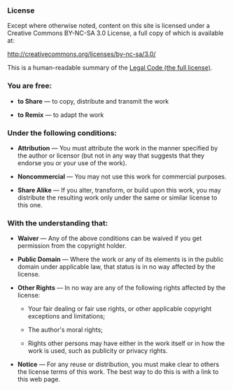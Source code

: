 ### License

Except where otherwise noted, content on this site is licensed under a Creative Commons
BY-NC-SA 3.0 License, a full copy of which is available at:

http://creativecommons.org/licenses/by-nc-sa/3.0/

This is a human-readable summary of the [Legal Code (the full license)][license].

[summary]: http://creativecommons.org/licenses/by-nc-sa/3.0/deed.en
[license]: http://creativecommons.org/licenses/by-nc-sa/3.0/legalcode


### You are free:

* **to Share** — to copy, distribute and transmit the work

* **to Remix** — to adapt the work


### Under the following conditions:

* **Attribution** — You must attribute the work in the manner specified by the author or licensor (but not in any way that suggests that they endorse you or your use of the work).

* **Noncommercial** — You may not use this work for commercial purposes.

* **Share Alike** — If you alter, transform, or build upon this work, you may distribute the resulting work only under the same or similar license to this one.


### With the understanding that:

* **Waiver** — Any of the above conditions can be waived if you get permission from the copyright holder.

* **Public Domain** — Where the work or any of its elements is in the public domain under applicable law, that status is in no way affected by the license.

* **Other Rights** — In no way are any of the following rights affected by the license:

  - Your fair dealing or fair use rights, or other applicable copyright exceptions and limitations;

  - The author's moral rights;

  - Rights other persons may have either in the work itself or in how the work is used, such as publicity or privacy rights.

* **Notice** — For any reuse or distribution, you must make clear to others the license terms of this work. The best way to do this is with a link to this web page.